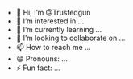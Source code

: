 - 👋 Hi, I’m @Trustedgun
- 👀 I’m interested in ...
- 🌱 I’m currently learning ...
- 💞️ I’m looking to collaborate on ...
- 📫 How to reach me ...
- 😄 Pronouns: ...
- ⚡ Fun fact: ...

<!---
Trustedgun/Trustedgun is a ✨ special ✨ repository because its `README.md` (this file) appears on your GitHub profile.
You can click the Preview link to take a look at your changes.
--->
